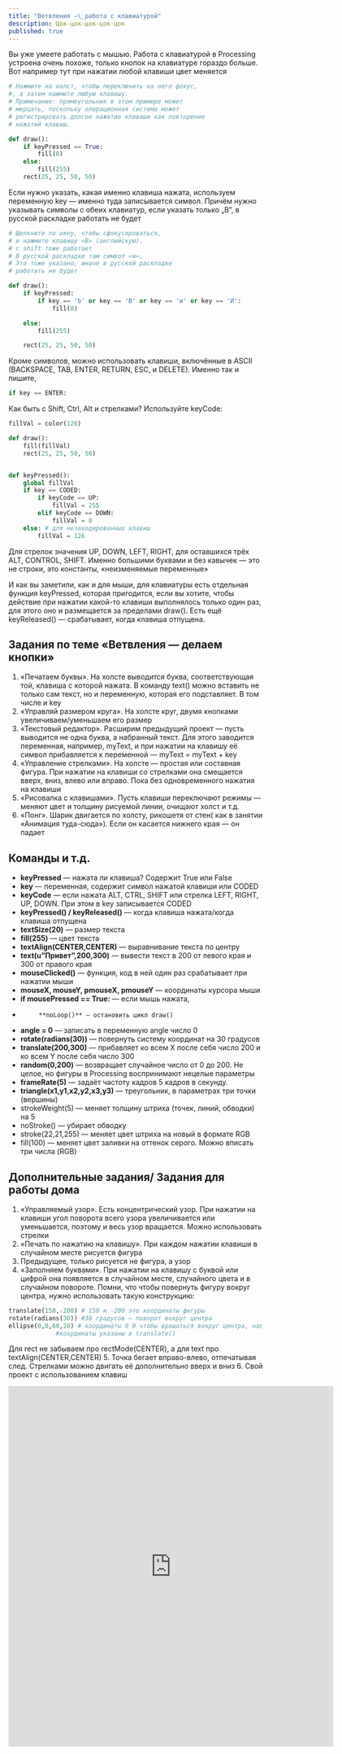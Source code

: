```yaml
---
title: "Ветвления —\_работа с клавиатурой"
description: Цок-цок-цок-цок-цок
published: true
---
```

Вы уже умеете работать с мышью. Работа с клавиатурой в Processing устроена очень похоже, только кнопок на клавиатуре гораздо больше. Вот например тут при нажатии любой клавиши цвет меняется

```python
# Нажмите на холст, чтобы переключить на него фокус,
#, а затем нажмите любую клавишу.
# Примечание: прямоугольник в этом примере может
# мерцать, поскольку операционная система может
# регистрировать долгое нажатие клавиши как повторение
# нажатий клавиш.

def draw():
    if keyPressed == True: 
        fill(0)
    else:
        fill(255)
    rect(25, 25, 50, 50)

```
Если нужно указать, какая именно клавиша нажата, используем переменную key — именно туда записывается символ. Причём нужно указывать символы с обеих клавиатур, если указать только „B”, в русской раскладке работать не будет

```python
# Щелкните по окну, чтобы сфокусироваться,
# и нажмите клавишу «B» (английскую).
# с shift тоже работает
# В русской раскладке там символ «и»,
# Это тоже указано, иначе в русской раскладке
# работать не будет

def draw():
    if keyPressed:
        if key == 'b' or key == 'B' or key == 'и' or key == 'И':
            fill(0)

    else:
        fill(255)

    rect(25, 25, 50, 50)

```

Кроме символов, можно использовать клавиши, включённые в ASCII (BACKSPACE, TAB, ENTER, RETURN, ESC, и DELETE). Именно так и пишите,

```python
if key == ENTER:
```

Как быть с Shift, Ctrl, Alt и стрелками? Используйте keyCode:

```python
fillVal = color(126)

def draw():
    fill(fillVal)
    rect(25, 25, 50, 50)


def keyPressed():
    global fillVal
    if key == CODED:
        if keyCode == UP: 
            fillVal = 255
        elif keyCode == DOWN:
            fillVal = 0
    else: # для незакодированных клавиш
        fillVal = 126
```

Для стрелок значения UP, DOWN, LEFT, RIGHT, для оставшихся трёх ALT, CONTROL, SHIFT. Именно большими буквами и без кавычек — это не строки, это константы, «неизменяемые переменные»

И как вы заметили, как и для мыши, для клавиатуры есть отдельная функция keyPressed, которая пригодится, если вы хотите, чтобы действие при нажатии какой-то клавиши выполнялось только один раз, для этого оно и размещается за пределами draw(). Есть ещё keyReleased() — срабатывает, когда клавиша отпущена.

## Задания по теме «Ветвления — делаем кнопки»

1. «Печатаем буквы». На холсте выводится буква, соответствующая той, клавиша с которой нажата. В команду text() можно вставить не только сам текст, но и переменную, которая его подставляет. В том числе и key
2. «Управляй размером круга». На холсте круг, двумя кнопками увеличиваем/уменьшаем его размер
3. «Текстовый редактор». Расширим предыдущий проект — пусть выводится не одна буква, а набранный текст. Для этого заводится переменная, например, myText, и при нажатии на клавишу её символ прибавляется к переменной — myText = myText + key
4. «Управление стрелками». На холсте — простая или составная фигура. При нажатии на клавиши со стрелками она смещается вверх, вниз, влево или вправо. Пока без одновременного нажатия на клавиши
5. «Рисовалка с клавишами». Пусть клавиши переключают режимы — меняют цвет и толщину рисуемой линии, очищают холст и т.д.
6. «Понг». Шарик двигается по холсту, рикошетя от стен( как в занятии «Анимация туда-сюда»). Если он касается нижнего края — он падает

## Команды и т.д.

- **keyPressed** — нажата ли клавиша? Содержит True или False
- **key** — переменная, содержит символ нажатой клавиши или CODED
- **keyCode** —  если нажата ALT, CTRL, SHIFT или стрелка LEFT, RIGHT, UP, DOWN. При этом в key записывается CODED
- **keyPressed() / keyReleased()** — когда клавиша нажата/когда клавиша отпущена
- **textSize(20)** — размер текста
- **fill(255)** — цвет текста
- **textAlign(CENTER,CENTER)** — выравнивание текста по центру
- **text(u”Привет”,200,300)** — вывести текст в 200 от левого края и 300 от правого края
- **mouseClicked()** — функция, код в ней один раз срабатывает при нажатии мыши
- **mouseX, mouseY, pmouseX, pmouseY** — координаты курсора мыши
- **if mousePressed == True:** — если мышь нажата,
-          **noLoop()** — остановить цикл draw()
- **angle = 0** — записать в переменную angle число 0
- **rotate(radians(30))** — повернуть систему координат на 30 градусов
- **translate(200,300)** — прибавляет ко всем X после себя число 200 и ко всем Y после себя число 300
- **random(0,200)** — возвращает случайное число от 0 до 200. Не целое, но фигуры в Processing воспринимают нецелые параметры
- **frameRate(5)** — задаёт частоту кадров 5 кадров в секунду.
- **triangle(x1,y1,x2,y2,x3,y3)** — треугольник, в параметрах три точки (вершины)
- strokeWeight(5) — меняет толщину штриха (точек, линий, обводки) на 5
- noStroke() — убирает обводку
- stroke(22,21,255) — меняет цвет штриха на новый в формате RGB
- fill(100) — меняет цвет заливки на оттенок серого. Можно вписать три числа (RGB)

## Дополнительные задания/ Задания для работы дома

1. «Управляемый узор». Есть концентрический узор. При нажатии на клавиши угол поворота всего узора увеличивается или уменьшается, поэтому и весь узор вращается. Можно использовать стрелки
2. «Печать по нажатию на клавишу». При каждом нажатии клавиши в случайном месте рисуется фигура
3. Предыдущее, только рисуется не фигура, а узор
4. «Заполняем буквами». При нажатии на клавишу с буквой или цифрой она появляется в случайном месте, случайного цвета  и в случайном повороте. Помни, что чтобы повернуть фигуру вокруг центра, нужно использовать такую конструкцию:

```python
translate(150,-200) # 150 и -200 это координаты фигуры
rotate(radians(30)) #30 градусов — поворот вокруг центра
ellipse(0,0,60,20) # координаты 0 0 чтобы вращаться вокруг центра, настоящие
             #координаты указаны в translate()
```
Для rect не забываем про rectMode(CENTER), а для text про textAlign(CENTER,CENTER)
5. Точка бегает вправо-влево, отпечатывая след. Стрелками можно двигать её дополнительно вверх и вниз
6. Свой проект с использованием клавиш

<iframe src="https://docs.google.com/forms/d/e/1FAIpQLSf1n0yIH-nxvxXbpHoqq6hJMXGZDAka2f9VIjLhKQI2WLls5A/viewform?embedded=true" width="640" height="709" frameborder="0" marginheight="0" marginwidth="0">Загрузка…</iframe>
